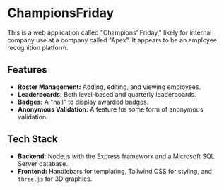 # ChampionsFriday

This is a web application called "Champions' Friday," likely for internal company use at a company called "Apex". It appears to be an employee recognition platform.

## Features

*   **Roster Management:** Adding, editing, and viewing employees.
*   **Leaderboards:** Both level-based and quarterly leaderboards.
*   **Badges:** A "hall" to display awarded badges.
*   **Anonymous Validation:** A feature for some form of anonymous validation.

## Tech Stack

*   **Backend:** Node.js with the Express framework and a Microsoft SQL Server database.
*   **Frontend:** Handlebars for templating, Tailwind CSS for styling, and `three.js` for 3D graphics.

